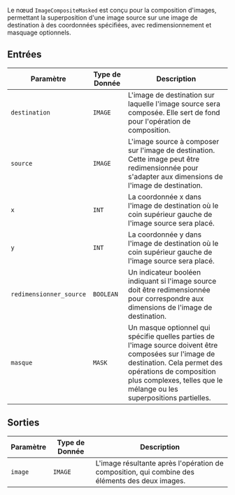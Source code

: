 Le nœud `ImageCompositeMasked` est conçu pour la composition d'images, permettant la superposition d'une image source sur une image de destination à des coordonnées spécifiées, avec redimensionnement et masquage optionnels.

## Entrées

| Paramètre | Type de Donnée | Description |
|-----------|-------------|-------------|
| `destination` | `IMAGE` | L'image de destination sur laquelle l'image source sera composée. Elle sert de fond pour l'opération de composition. |
| `source` | `IMAGE` | L'image source à composer sur l'image de destination. Cette image peut être redimensionnée pour s'adapter aux dimensions de l'image de destination. |
| `x` | `INT` | La coordonnée x dans l'image de destination où le coin supérieur gauche de l'image source sera placé. |
| `y` | `INT` | La coordonnée y dans l'image de destination où le coin supérieur gauche de l'image source sera placé. |
| `redimensionner_source` | `BOOLEAN` | Un indicateur booléen indiquant si l'image source doit être redimensionnée pour correspondre aux dimensions de l'image de destination. |
| `masque` | `MASK` | Un masque optionnel qui spécifie quelles parties de l'image source doivent être composées sur l'image de destination. Cela permet des opérations de composition plus complexes, telles que le mélange ou les superpositions partielles. |

## Sorties

| Paramètre | Type de Donnée | Description |
|-----------|-------------|-------------|
| `image` | `IMAGE` | L'image résultante après l'opération de composition, qui combine des éléments des deux images. |
